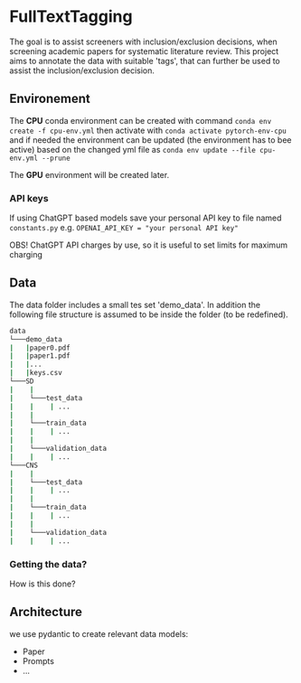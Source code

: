 # FullTextTagging
The goal is to assist screeners with inclusion/exclusion decisions, when screening academic papers for systematic literature review.
This project aims to annotate the data with suitable 'tags', that can further be used to assist the inclusion/exclusion decision.

## Environement
The **CPU** conda environment can be created with command
`conda env create -f cpu-env.yml`
then activate with
`conda activate pytorch-env-cpu`
and if needed the environment can be updated (the environment has to bee active) based on the changed yml file as
`conda env update --file cpu-env.yml --prune`

The **GPU** environment will be created later.

### API keys

If using ChatGPT based models save your personal API key to file named `constants.py`
e.g.
`OPENAI_API_KEY = "your personal API key" `

OBS! ChatGPT API charges by use, so it is useful to set limits for maximum charging

## Data
The data folder includes a small tes set 'demo_data'.
In addition the following file structure is assumed to be inside the folder (to be redefined).
```bash
data
└───demo_data
|   |paper0.pdf
|   |paper1.pdf
|   |...
|   |keys.csv
└───SD
|    |
|    └───test_data
|    |    | ...
|    |
|    └───train_data
|    |    | ...
|    |
|    └───validation_data
|    |    | ...
└───CNS
|    |
|    └───test_data
|    |    | ...
|    |
|    └───train_data
|    |    | ...
|    |
|    └───validation_data
|    |    | ...
```

### Getting the data?
How is this done?

## Architecture

we use pydantic to create relevant data models:
- Paper
- Prompts
- ...